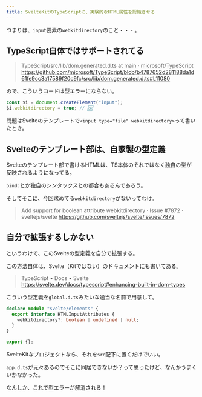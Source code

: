 ```yaml
---
title: SvelteKitのTypeScriptに、実験的なHTML属性を認識させる
---
```


つまりは、`input`要素の`webkitdirectory`のこと・・・。

## TypeScript自体ではサポートされてる

> TypeScript/src/lib/dom.generated.d.ts at main · microsoft/TypeScript
> https://github.com/microsoft/TypeScript/blob/b4787652d281188da1d61fe9cc3a17589f20c9fc/src/lib/dom.generated.d.ts#L11080

ので、こういうコードは型エラーにならない。

```ts
const $i = document.createElement("input");
$i.webkitdirectory = true; // 🆗
```

問題はSvelteのテンプレートで`<input type="file" webkitdirectory>`って書いたとき。

## Svelteのテンプレート部は、自家製の型定義

Svelteのテンプレート部で書けるHTMLは、TS本体のそれではなく独自の型が反映されるようになってる。

`bind:`とか独自のシンタックスとの都合もあるんであろう。

そしてそこに、今回求めてる`webkitdirectory`がないってわけ。

> Add support for boolean attribute webkitdirectory · Issue #7872 · sveltejs/svelte
> https://github.com/sveltejs/svelte/issues/7872

## 自分で拡張するしかない

というわけで、このSvelteの型定義を自分で拡張する。

この方法自体は、Svelte（Kitではない）のドキュメントにも書いてある。

> TypeScript • Docs • Svelte
> https://svelte.dev/docs/typescript#enhancing-built-in-dom-types

こういう型定義を`global.d.ts`みたいな適当な名前で用意して。

```ts
declare module "svelte/elements" {
  export interface HTMLInputAttributes {
    webkitdirectory?: boolean | undefined | null;
  }
}

export {};
```

SvelteKitなプロジェクトなら、それを`src`配下に置くだけでいい。

`app.d.ts`が元々あるのでそこに同居できないか？って思ったけど、なんかうまくいかなかった。

なんしか、これで型エラーが解消される！
